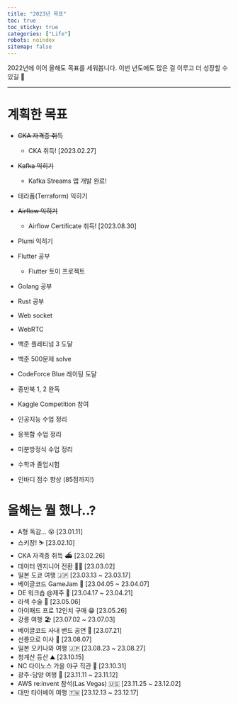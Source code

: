 ```yaml
---
title: "2023년 목표"
toc: true
toc_sticky: true
categories: ["Life"]
robots: noindex
sitemap: false
---
```


2022년에 이어 올해도 목표를 세워봅니다. 이번 년도에도 많은 걸 이루고 더 성장할 수 있길 🙏

<hr/>

# 계획한 목표

- ~~CKA 자격증 취득~~
  - CKA 취득! [2023.02.27]
- ~~Kafka 익히기~~
  - Kafka Streams 앱 개발 완료!
- 테라폼(Terraform) 익히기
- ~~Airflow 익히기~~
  - Airflow Certificate 취득! [2023.08.30]
- Plumi 익히기

- Flutter 공부
  - Flutter 토이 프로젝트
- Golang 공부
- Rust 공부
- Web socket
- WebRTC

- 백준 플레티넘 3 도달
- 백준 500문제 solve
- CodeForce Blue 레이팅 도달
- 종만북 1, 2 완독

- Kaggle Competition 참여

- 인공지능 수업 정리
- 응복함 수업 정리
- 미분방정식 수업 정리

- 수학과 졸업시험

- 인바디 점수 향상 (85점까지!)

# 올해는 뭘 했나..?

- A형 독감... 😵 [23.01.11]
- 스키장! ⛷️ [23.02.10]
- CKA 자격증 취득 ⛴️ [23.02.26]
- 데이터 엔지니어 전환 👷‍♂️ [23.03.02]
- 일본 도쿄 여행 🇯🇵 [23.03.13 ~ 23.03.17]
- 베이글코드 GameJam 🥯 [23.04.05 ~ 23.04.07]
- DE 워크숍 @제주 🍊 [23.04.17 ~ 23.04.21]
- 라섹 수술 👀 [23.05.06]
- 아이패드 프로 12인치 구매 😁 [23.05.26]
- 강릉 여행 🏖️ [23.07.02 ~ 23.07.03]
- 베이글코드 사내 밴드 공연 🎸 [23.07.21]
- 선릉으로 이사 🚛 [23.08.07]
- 일본 오키나와 여행 🇯🇵 [23.08.23 ~ 23.08.27]
- 청계산 등산 ⛰️ [23.10.15]
- NC 다이노스 가을 야구 직관 🦖 [23.10.31]
- 광주-담양 여행 🎋 [23.11.11 ~ 23.11.12]
- AWS re:invent 참석(Las Vegas) 🇺🇸 [23.11.25 ~ 23.12.02]
- 대만 타이베이 여행 🇹🇼 [23.12.13 ~ 23.12.17]
